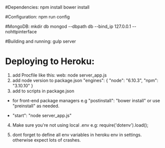 

#Dependencies:
npm install
bower install

#Configuration:
npm run config

#MongoDB:
mkdir db
mongod --dbpath db --bind_ip 127.0.0.1 --nohttpinterface

#Building and running:
gulp server


# Deploying to Heroku:
1. add Procfile like this:
web: node server_app.js
2. add node version to package.json
 "engines": {
    "node": "6.10.3",
    "npm": "3.10.10"
  }
3. add to scripts in package.json
- for front-end package managers e.g
"postinstall": "bower install"
or use "preinstall" as needed.

- "start": "node server_app.js"

4. Make sure you're not using local .env e.g:
require('dotenv').load();

5. dont forget to define all env variables in heroku env in settings.
otherwise expect lots of crashes.





